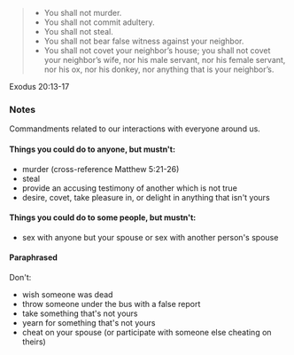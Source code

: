 > - You shall not murder.
> - You shall not commit adultery.
> - You shall not steal.
> - You shall not bear false witness against your neighbor.
> - You shall not covet your neighbor’s house; you shall not covet your
>   neighbor’s wife, nor his male servant, nor his female servant, nor his ox,
>   nor his donkey, nor anything that is your neighbor’s.

Exodus 20:13-17

### Notes

Commandments related to our interactions with everyone around us.

#### Things you could do to anyone, but mustn't:
 - murder (cross-reference Matthew 5:21-26)
 - steal
 - provide an accusing testimony of another which is not true
 - desire, covet, take pleasure in, or delight in anything that isn't yours

#### Things you could do to some people, but mustn't:
 - sex with anyone but your spouse or sex with another person's spouse

#### Paraphrased

Don't:
 - wish someone was dead
 - throw someone under the bus with a false report 
 - take something that's not yours
 - yearn for something that's not yours
 - cheat on your spouse (or participate with someone else cheating on theirs)
